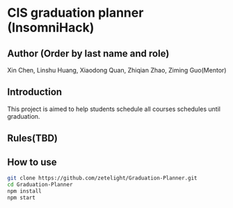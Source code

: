 # CIS graduation planner (InsomniHack)

## Author (Order by last name and role)

Xin Chen, Linshu Huang, Xiaodong Quan, Zhiqian Zhao, Ziming Guo(Mentor)

## Introduction

This project is aimed to help students schedule all courses schedules until graduation.

## Rules(TBD)

## How to use

``` bash
git clone https://github.com/zetelight/Graduation-Planner.git
cd Graduation-Planner
npm install
npm start
```
